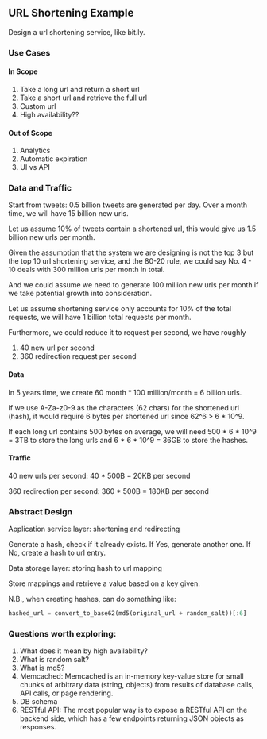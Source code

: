 ## URL Shortening Example

Design a url shortening service, like bit.ly.

### Use Cases

#### In Scope

1. Take a long url and return a short url
2. Take a short url and retrieve the full url
3. Custom url
4. High availability??

#### Out of Scope

1. Analytics
2. Automatic expiration
3. UI vs API



### Data and Traffic

Start from tweets: 0.5 billion tweets are generated per day. Over a month time, we will have 15 billion new urls.

Let us assume 10% of tweets contain a shortened url, this would give us 1.5 billion new urls per month.

Given the assumption that the system we are designing is not the top 3 but the top 10 url shortening service, and the 80-20 rule, we could say No. 4 - 10 deals with 300 million urls per month in total.

And we could assume we need to generate 100 million new urls per month if we take potential growth into consideration.

Let us assume shortening service only accounts for 10% of the total requests, we will have 1 billion total requests per month.

Furthermore, we could reduce it to request per second, we have roughly

1. 40 new url per second
2. 360 redirection request per second

#### Data

In 5 years time, we create 60 month * 100 million/month = 6 billion urls.

If we use A-Za-z0-9 as the characters (62 chars) for the shortened url (hash), it would require 6 bytes per shortened url since 62^6 > 6 * 10^9.

If each long url contains 500 bytes on average, we will need 500 * 6 * 10^9 = 3TB to store the long urls and 6 * 6 * 10^9 = 36GB to store the hashes.

#### Traffic

40 new urls per second: 40 * 500B = 20KB per second

360 redirection per second: 360 * 500B = 180KB per second



### Abstract Design

Application service layer: shortening and redirecting

Generate a hash, check if it already exists. If Yes, generate another one. If No, create a hash to url entry.

Data storage layer: storing hash to url mapping

Store mappings and retrieve a value based on a key given.

N.B., when creating hashes, can do something like:

```python
hashed_url = convert_to_base62(md5(original_url + random_salt))[:6]
```



### Questions worth exploring:

1. What does it mean by high availability?
2. What is random salt?
3. What is md5?
4. Memcached: Memcached is an in-memory key-value store for small chunks of arbitrary data (string, objects) from results of database calls, API calls, or page rendering.
5. DB schema
6. RESTful API: The most popular way is to expose a RESTful API on the backend side, which has a few endpoints returning JSON objects as responses.